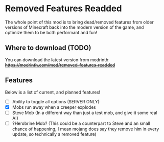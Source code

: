 # Removed Features Readded
The whole point of this mod is to bring dead/removed features from older versions of Minecraft back into the modern version of the game, and optimize them to be both performant and fun!

## Where to download (TODO)
~~You can download the latest version from modrinth: https://modrinth.com/mod/removed-features-readded~~


## Features
Below is a list of current, and planned features!

- [ ] Ability to toggle all options (SERVER ONLY)
- [x] Mobs run away when a creeper explodes
- [ ] Steve Mob (In a different way than just a test mob, and give it some real AI)
- [ ] ?Herobrine Mob? (This could be a counterpart to Steve and an small chance of happening, I mean mojang does say they remove him in every update, so technically a removed feature)
